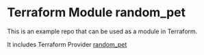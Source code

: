 # Terraform Module random_pet

This is an example repo that can be used as a module in Terraform.

It includes Terraform Provider [random_pet](https://registry.terraform.io/providers/hashicorp/random/latest/docs/resources/pet)
